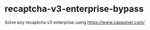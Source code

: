 # recaptcha-v3-enterprise-bypass
Solve any recaptcha v3 enterprise using https://www.capsolver.com/



                                                               
